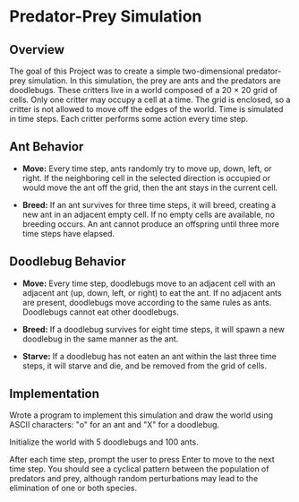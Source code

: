 # Predator-Prey Simulation

## Overview

The goal of this Project was to create a simple two-dimensional predator-prey simulation. In this simulation, the prey are ants and the predators are doodlebugs. These critters live in a world composed of a 20 × 20 grid of cells. Only one critter may occupy a cell at a time. The grid is enclosed, so a critter is not allowed to move off the edges of the world. Time is simulated in time steps. Each critter performs some action every time step.

## Ant Behavior

- **Move:** Every time step, ants randomly try to move up, down, left, or right. If the neighboring cell in the selected direction is occupied or would move the ant off the grid, then the ant stays in the current cell.

- **Breed:** If an ant survives for three time steps, it will breed, creating a new ant in an adjacent empty cell. If no empty cells are available, no breeding occurs. An ant cannot produce an offspring until three more time steps have elapsed.

## Doodlebug Behavior

- **Move:** Every time step, doodlebugs move to an adjacent cell with an adjacent ant (up, down, left, or right) to eat the ant. If no adjacent ants are present, doodlebugs move according to the same rules as ants. Doodlebugs cannot eat other doodlebugs.

- **Breed:** If a doodlebug survives for eight time steps, it will spawn a new doodlebug in the same manner as the ant.

- **Starve:** If a doodlebug has not eaten an ant within the last three time steps, it will starve and die, and be removed from the grid of cells.

## Implementation

Wrote a program to implement this simulation and draw the world using ASCII characters: "o" for an ant and "X" for a doodlebug.

Initialize the world with 5 doodlebugs and 100 ants.

After each time step, prompt the user to press Enter to move to the next time step. You should see a cyclical pattern between the population of predators and prey, although random perturbations may lead to the elimination of one or both species.
